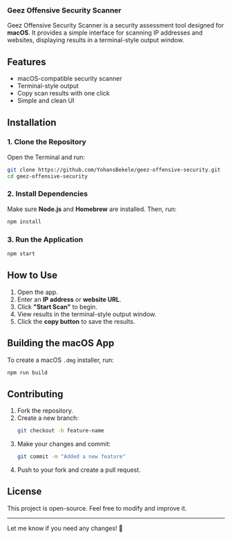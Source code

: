 ### Geez Offensive Security Scanner  

Geez Offensive Security Scanner is a security assessment tool designed for **macOS**. It provides a simple interface for scanning IP addresses and websites, displaying results in a terminal-style output window.  

## Features  
- macOS-compatible security scanner  
- Terminal-style output  
- Copy scan results with one click  
- Simple and clean UI  

## Installation  

### **1. Clone the Repository**  
Open the Terminal and run:  
```sh
git clone https://github.com/YohansBekele/geez-offensive-security.git
cd geez-offensive-security
```  

### **2. Install Dependencies**  
Make sure **Node.js** and **Homebrew** are installed. Then, run:  
```sh
npm install
```  

### **3. Run the Application**  
```sh
npm start
```  

## How to Use  

1. Open the app.  
2. Enter an **IP address** or **website URL**.  
3. Click **"Start Scan"** to begin.  
4. View results in the terminal-style output window.  
5. Click the **copy button** to save the results.  

## Building the macOS App  

To create a macOS `.dmg` installer, run:  
```sh
npm run build
```  

## Contributing  

1. Fork the repository.  
2. Create a new branch:  
   ```sh
   git checkout -b feature-name
   ```  
3. Make your changes and commit:  
   ```sh
   git commit -m "Added a new feature"
   ```  
4. Push to your fork and create a pull request.  

## License  
This project is open-source. Feel free to modify and improve it.  

---

Let me know if you need any changes! 🚀